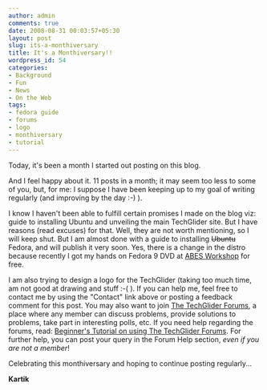 ```yaml
---
author: admin
comments: true
date: 2008-08-31 00:03:57+05:30
layout: post
slug: its-a-monthiversary
title: It's a Monthiversary!!
wordpress_id: 54
categories:
- Background
- Fun
- News
- On the Web
tags:
- fedora guide
- forums
- logo
- monthiversary
- tutorial
---
```




Today, it's been a month I started out posting on this blog.

And I feel happy about it. 11 posts in a month; it may seem too less to some of you, but, for me: I suppose I have been keeping up to my goal of writing regularly (and improving by the day :-) ).

I know I haven't been able to fulfill certain promises I made on the blog viz: guide to installing Ubuntu and unveiling the main TechGlider site. But I have reasons (read excuses) for that. Well, they are not worth mentioning, so I will keep shut. But I am almost done with a guide to installing <del>Ubuntu</del> Fedora, and will publish it very soon. Yes, there is a change in the distro because recently I got my hands on Fedora 9 DVD at [ABES Workshop](http://techglider.in/blog/2008/08/27/foss-and-lamp-workshop-at-abes-by-ilug-d) for free.

I am also trying to design a logo for the TechGlider (taking too much time, am not good at drawing and stuff  :-( ). If you can help me, feel free to contact me by using the "Contact" link above or posting a feedback comment for this post. You may also want to join [The TechGlider Forums](http://forums.techglider.in/), a place where any member can discuss problems, provide solutions to problems, take part in interesting polls, etc. If you need help regarding the forums, read: [Beginner's Tutorial on using The TechGlider Forums](http://forums.techglider.in/viewtopic.php?f=22&t=26). For further help, you can post your query in the Forum Help section, _even if you are not a member_!

Celebrating this monthiversary and hoping to continue posting regularly...

**Kartik**
